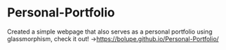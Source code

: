 # Personal-Portfolio
Created a simple webpage that also serves as a personal portfolio using glassmorphism, check it out! ->https://bolupe.github.io/Personal-Portfolio/
